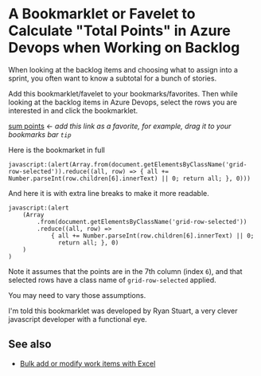 # A Bookmarklet or Favelet to Calculate "Total Points" in Azure Devops when Working on Backlog

When looking at the backlog items and choosing what to assign into a sprint, you often want to know a subtotal for a bunch of stories.

Add this bookmarklet/favelet to your bookmarks/favorites. Then while looking at the backlog items in Azure Devops, select the rows you are interested in and click the bookmarklet.


<a href="javascript:(alert(Array.from(document.getElementsByClassName('grid-row-selected')).reduce((all, row) => { all += Number.parseInt(row.children[6].innerText) || 0; return all; }, 0)))">sum points</a> &larr; *add this link as a favorite, for example, drag it to your bookmarks bar `tip`*


Here is the bookmarket in full 


	javascript:(alert(Array.from(document.getElementsByClassName('grid-row-selected')).reduce((all, row) => { all += Number.parseInt(row.children[6].innerText) || 0; return all; }, 0)))


And here it is with extra line breaks to make it more readable.


	javascript:(alert
		(Array
			.from(document.getElementsByClassName('grid-row-selected'))
			.reduce((all, row) => 
				{ all += Number.parseInt(row.children[6].innerText) || 0; 
				  return all; }, 0)
		)
	)


Note it assumes that the points are in the 7th column (index `6`), and that selected rows have a class name of `grid-row-selected` applied.

You may need to vary those assumptions.


I'm told this bookmarklet was developed by Ryan Stuart, a very clever javascript developer with a functional eye.


## See also

- [Bulk add or modify work items with Excel](https://docs.microsoft.com/en-us/azure/devops/boards/backlogs/office/bulk-add-modify-work-items-excel?view=azure-devops&tabs=agile-process)